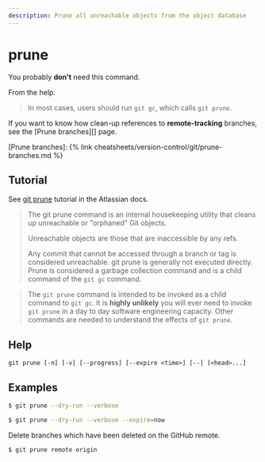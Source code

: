 ```yaml
---
description: Prune all unreachable objects from the object database
---
```

# prune

You probably **don't** need this command.

From the help:

> In most cases, users should run `git gc`, which calls `git prune`.

If you want to know how clean-up references to **remote-tracking** branches, see the [Prune branches][] page.

[Prune branches]: {% link cheatsheets/version-control/git/prune-branches.md %}


## Tutorial

See [git prune](https://www.atlassian.com/git/tutorials/git-prune) tutorial in the Atlassian docs.

> The git prune command is an internal housekeeping utility that cleans up unreachable or "orphaned" Git objects.
>
> Unreachable objects are those that are inaccessible by any refs.
>
> Any commit that cannot be accessed through a branch or tag is considered unreachable. git prune is generally not executed directly. Prune is considered a garbage collection command and is a child command of the `git gc` command.

> The `git prune` command is intended to be invoked as a child command to `git gc`. It is **highly unlikely** you will ever need to invoke `git prune` in a day to day software engineering capacity. Other commands are needed to understand the effects of `git prune`.


## Help

```
git prune [-n] [-v] [--progress] [--expire <time>] [--] [<head>...]
```


## Examples

```sh
$ git prune --dry-run --verbose
```

```sh
$ git prune --dry-run --verbose --expire=now
```

Delete branches which have been deleted on the GitHub remote.

```sh
$ git prune remote origin
```
